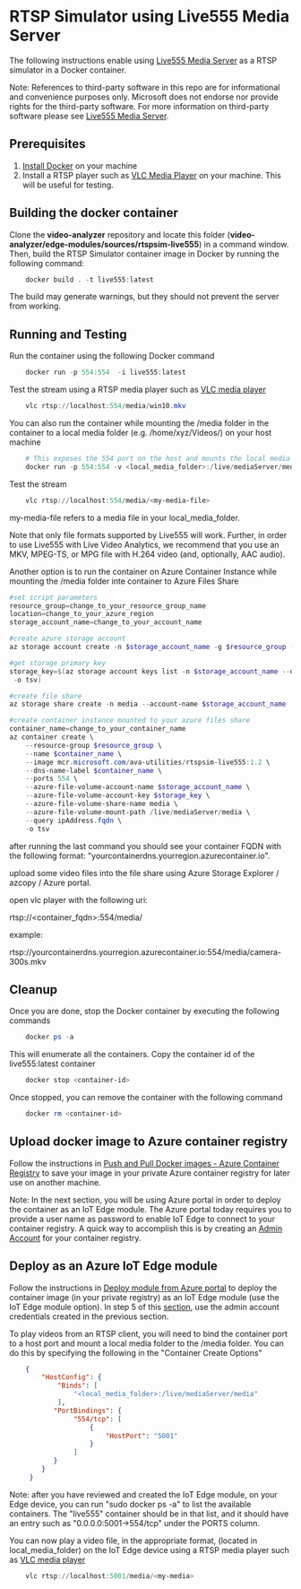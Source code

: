 # RTSP Simulator using Live555 Media Server

The following instructions enable using [Live555 Media Server](http://www.live555.com/mediaServer/) as a RTSP simulator in a Docker container.

Note: References to third-party software in this repo are for informational and convenience purposes only. Microsoft does not endorse nor provide rights for the third-party software. For more information on third-party software please see [Live555 Media Server](http://www.live555.com/mediaServer/).

## Prerequisites

1. [Install Docker](http://docs.docker.com/docker-for-windows/install/) on your machine
2. Install a RTSP player such as [VLC Media Player](http://www.videolan.org/vlc/) on your machine. This will be useful for testing.

## Building the docker container

Clone the **video-analyzer** repository and locate this folder (**video-analyzer/edge-modules/sources/rtspsim-live555**) in a command window. Then, build the RTSP Simulator container image in Docker by running the following command: 

```powershell
    docker build . -t live555:latest
```

The build may generate warnings, but they should not prevent the server from working.

## Running and Testing

Run the container using the following Docker command

```powershell
    docker run -p 554:554  -i live555:latest
```

Test the stream using a RTSP media player such as [VLC media player](https://www.videolan.org/vlc/)

```powershell
    vlc rtsp://localhost:554/media/win10.mkv
```

You can also run the container while mounting the /media folder in the container to a local media folder (e.g. /home/xyz/Videos/) on your host machine

```powershell
    # This exposes the 554 port on the host and mounts the local media folder to the /media folder in the server
    docker run -p 554:554 -v <local_media_folder>:/live/mediaServer/media -i live555:latest 
```

Test the stream

```powershell
    vlc rtsp://localhost:554/media/<my-media-file>
```

my-media-file refers to a media file in your local_media_folder. 

Note that only file formats supported by Live555 will work. Further, in order to use Live555 with Live Video Analytics, we recommend that you use an MKV, MPEG-TS, or MPG file with H.264 video (and, optionally, AAC audio).


Another option is to run the container on Azure Container Instance while mounting the /media folder inte container to Azure Files Share

```powershell
#set script parameters
resource_group=change_to_your_resource_group_name
location=change_to_your_azure_region
storage_account_name=change_to_your_account_name

#create azure storage account
az storage account create -n $storage_account_name -g $resource_group -l $location

#get storage primary key
storage_key=$(az storage account keys list -n $storage_account_name --query [0].value
 -o tsv)

#create file share
az storage share create -n media --account-name $storage_account_name

#create container instance mounted to your azure files share
container_name=change_to_your_container_name
az container create \
    --resource-group $resource_group \
    --name $container_name \
    --image mcr.microsoft.com/ava-utilities/rtspsim-live555:1.2 \
    --dns-name-label $container_name \
    --ports 554 \
    --azure-file-volume-account-name $storage_account_name \
    --azure-file-volume-account-key $storage_key \
    --azure-file-volume-share-name media \
    --azure-file-volume-mount-path /live/mediaServer/media \
    --query ipAddress.fqdn \
    -o tsv

```
after running the last command you should see your container FQDN with the following format: "yourcontainerdns.yourregion.azurecontainer.io".

upload some video files into the file share using Azure Storage Explorer / azcopy / Azure portal.

open vlc player with the following uri: 

rtsp://<container_fqdn>:554/media/<my-media-file>

example:

rtsp://yourcontainerdns.yourregion.azurecontainer.io:554/media/camera-300s.mkv

## Cleanup

Once you are done, stop the Docker container by executing the following commands

```powershell
    docker ps -a
```

This will enumerate all the containers. Copy the container id of the live555:latest container

```powershell
    docker stop <container-id>
```

Once stopped, you can remove the container with the following command

```powershell
    docker rm <container-id>
```

## Upload docker image to Azure container registry

Follow the instructions in [Push and Pull Docker images  - Azure Container Registry](http://docs.microsoft.com/en-us/azure/container-registry/container-registry-get-started-docker-cli) to save your image in your private Azure container registry for later use on another machine.

Note: In the next section, you will be using Azure portal in order to deploy the container as an IoT Edge module. The Azure portal today requires you to provide a user name as password to enable IoT Edge to connect to your container registry. A quick way to accomplish this is by creating an [Admin Account](https://docs.microsoft.com/en-us/azure/container-registry/container-registry-authentication#admin-account) for your container registry.

## Deploy as an Azure IoT Edge module

Follow the instructions in [Deploy module from Azure portal](https://docs.microsoft.com/en-us/azure/iot-edge/how-to-deploy-modules-portal) to deploy the container image (in your private registry) as an IoT Edge module (use the IoT Edge module option). In step 5 of this [section](https://docs.microsoft.com/en-us/azure/iot-edge/how-to-deploy-modules-portal#configure-a-deployment-manifest), use the admin account credentials created in the previous section.

To play videos from an RTSP client, you will need to bind the container port to a host port and mount a local media folder to the /media folder. You can do this by specifying the following in the "Container Create Options"

```JSON
    {
        "HostConfig": {
            "Binds": [
                "<local_media_folder>:/live/mediaServer/media"
            ],
           "PortBindings": {
                "554/tcp": [
                    {
                        "HostPort": "5001"
                    }
                ]
           }
        }
     }
```

Note: after you have reviewed and created the IoT Edge module, on your Edge device, you can run "sudo docker ps -a" to list the available containers. The "live555" container should be in that list, and it should have an entry such as "0.0.0.0:5001->554/tcp" under the PORTS column.

You can now play a video file, in the appropriate format, (located in local_media_folder) on the IoT Edge device using a RTSP media player such as [VLC media player](https://www.videolan.org/vlc/)

```powershell
    vlc rtsp://localhost:5001/media/<my-media>
```
